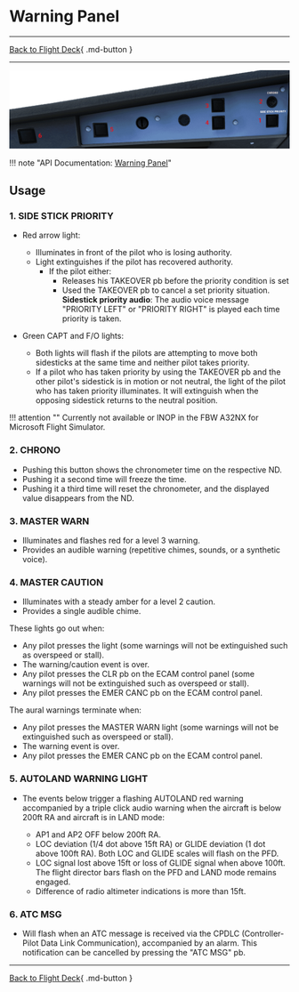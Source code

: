 # Warning Panel

---

[Back to Flight Deck](../index.md){ .md-button }

---

![Outer Glareshield Panel](../../../assets/a32nx-briefing/glareshield/warning-panel.png "Outer Glareshield Panel")

!!! note "API Documentation: [Warning Panel](../../../../fbw-a32nx/a32nx-api/a32nx-flightdeck-api.md#warning-panel)"

## Usage

### 1. SIDE STICK PRIORITY

- Red arrow light:
    - Illuminates in front of the pilot who is losing authority.
    - Light extinguishes if the pilot has recovered authority.
        - If the pilot either:
            - Releases his TAKEOVER pb before the priority condition is set
            - Used the TAKEOVER pb to cancel a set priority situation.<br/>
         **Sidestick priority audio**: The audio voice message "PRIORITY LEFT" or "PRIORITY RIGHT" is played each time priority is taken.

- Green CAPT and F/O lights:
    - Both lights will flash if the pilots are attempting to move both sidesticks at the same time and neither pilot takes priority.
    - If a pilot who has taken priority by using the TAKEOVER pb and the other pilot's sidestick is in motion or not neutral, the light of the pilot who has taken priority illuminates. It will extinguish when the opposing sidestick returns to the neutral position.

!!! attention ""
    Currently not available or INOP in the FBW A32NX for Microsoft Flight Simulator.

### 2. CHRONO

- Pushing this button shows the chronometer time on the respective ND.
- Pushing it a second time will freeze the time.
- Pushing it a third time will reset the chronometer, and the displayed value disappears from the ND.

### 3. MASTER WARN

- Illuminates and flashes red for a level 3 warning.
- Provides an audible warning (repetitive chimes, sounds, or a synthetic voice).

### 4. MASTER CAUTION

- Illuminates with a steady amber for a level 2 caution.
- Provides a single audible chime.

These lights go out when:

- Any pilot presses the light (some warnings will not be extinguished such as overspeed or stall).
- The warning/caution event is over.
- Any pilot presses the CLR pb on the ECAM control panel (some warnings will not be extinguished such as overspeed or stall).
- Any pilot presses the EMER CANC pb on the ECAM control panel.

The aural warnings terminate when:

- Any pilot presses the MASTER WARN light (some warnings will not be extinguished such as overspeed or stall).
- The warning event is over.
- Any pilot presses the EMER CANC pb on the ECAM control panel.

### 5.  AUTOLAND WARNING LIGHT

- The events below trigger a flashing AUTOLAND red warning accompanied by a triple click audio warning when the aircraft is below 200ft RA and aircraft is in LAND mode:

    - AP1 and AP2 OFF below 200ft RA.
    - LOC deviation (1/4 dot above 15ft RA) or GLIDE deviation (1 dot above 100ft RA). Both LOC and GLIDE scales will flash on the PFD.
    - LOC signal lost above 15ft or loss of GLIDE signal when above 100ft. The flight director bars flash on the PFD and LAND mode remains engaged.
    - Difference of radio altimeter indications is more than 15ft.

### 6. ATC MSG

- Will flash when an ATC message is received via the CPDLC (Controller-Pilot Data Link Communication), accompanied by an alarm. This notification can be cancelled by pressing the "ATC MSG" pb.

---

[Back to Flight Deck](../index.md){ .md-button }

